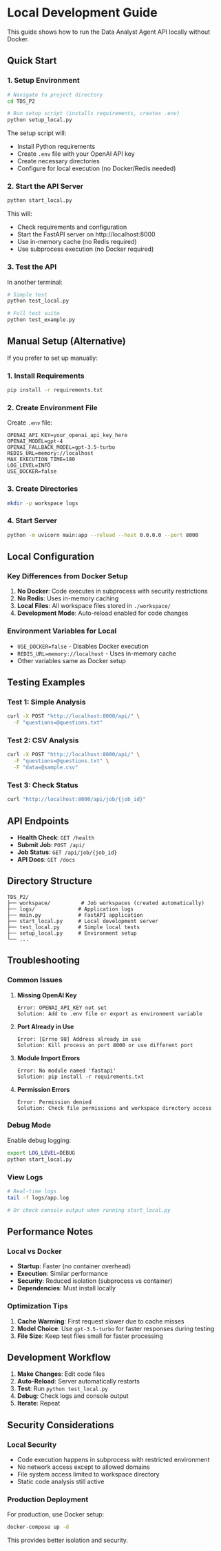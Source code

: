 # Local Development Guide

This guide shows how to run the Data Analyst Agent API locally without Docker.

## Quick Start

### 1. Setup Environment

```bash
# Navigate to project directory
cd TDS_P2

# Run setup script (installs requirements, creates .env)
python setup_local.py
```

The setup script will:
- Install Python requirements
- Create `.env` file with your OpenAI API key
- Create necessary directories
- Configure for local execution (no Docker/Redis needed)

### 2. Start the API Server

```bash
python start_local.py
```

This will:
- Check requirements and configuration
- Start the FastAPI server on http://localhost:8000
- Use in-memory cache (no Redis required)
- Use subprocess execution (no Docker required)

### 3. Test the API

In another terminal:

```bash
# Simple test
python test_local.py

# Full test suite
python test_example.py
```

## Manual Setup (Alternative)

If you prefer to set up manually:

### 1. Install Requirements

```bash
pip install -r requirements.txt
```

### 2. Create Environment File

Create `.env` file:
```
OPENAI_API_KEY=your_openai_api_key_here
OPENAI_MODEL=gpt-4
OPENAI_FALLBACK_MODEL=gpt-3.5-turbo
REDIS_URL=memory://localhost
MAX_EXECUTION_TIME=180
LOG_LEVEL=INFO
USE_DOCKER=false
```

### 3. Create Directories

```bash
mkdir -p workspace logs
```

### 4. Start Server

```bash
python -m uvicorn main:app --reload --host 0.0.0.0 --port 8000
```

## Local Configuration

### Key Differences from Docker Setup

1. **No Docker**: Code executes in subprocess with security restrictions
2. **No Redis**: Uses in-memory caching
3. **Local Files**: All workspace files stored in `./workspace/`
4. **Development Mode**: Auto-reload enabled for code changes

### Environment Variables for Local

- `USE_DOCKER=false` - Disables Docker execution
- `REDIS_URL=memory://localhost` - Uses in-memory cache
- Other variables same as Docker setup

## Testing Examples

### Test 1: Simple Analysis
```bash
curl -X POST "http://localhost:8000/api/" \
  -F "questions=@questions.txt"
```

### Test 2: CSV Analysis
```bash
curl -X POST "http://localhost:8000/api/" \
  -F "questions=@questions.txt" \
  -F "data=@sample.csv"
```

### Test 3: Check Status
```bash
curl "http://localhost:8000/api/job/{job_id}"
```

## API Endpoints

- **Health Check**: `GET /health`
- **Submit Job**: `POST /api/`
- **Job Status**: `GET /api/job/{job_id}`
- **API Docs**: `GET /docs`

## Directory Structure

```
TDS_P2/
├── workspace/          # Job workspaces (created automatically)
├── logs/              # Application logs
├── main.py            # FastAPI application
├── start_local.py     # Local development server
├── test_local.py      # Simple local tests
├── setup_local.py     # Environment setup
└── ...
```

## Troubleshooting

### Common Issues

1. **Missing OpenAI Key**
   ```
   Error: OPENAI_API_KEY not set
   Solution: Add to .env file or export as environment variable
   ```

2. **Port Already in Use**
   ```
   Error: [Errno 98] Address already in use
   Solution: Kill process on port 8000 or use different port
   ```

3. **Module Import Errors**
   ```
   Error: No module named 'fastapi'
   Solution: pip install -r requirements.txt
   ```

4. **Permission Errors**
   ```
   Error: Permission denied
   Solution: Check file permissions and workspace directory access
   ```

### Debug Mode

Enable debug logging:
```bash
export LOG_LEVEL=DEBUG
python start_local.py
```

### View Logs

```bash
# Real-time logs
tail -f logs/app.log

# Or check console output when running start_local.py
```

## Performance Notes

### Local vs Docker

- **Startup**: Faster (no container overhead)
- **Execution**: Similar performance
- **Security**: Reduced isolation (subprocess vs container)
- **Dependencies**: Must install locally

### Optimization Tips

1. **Cache Warming**: First request slower due to cache misses
2. **Model Choice**: Use `gpt-3.5-turbo` for faster responses during testing
3. **File Size**: Keep test files small for faster processing

## Development Workflow

1. **Make Changes**: Edit code files
2. **Auto-Reload**: Server automatically restarts
3. **Test**: Run `python test_local.py`
4. **Debug**: Check logs and console output
5. **Iterate**: Repeat

## Security Considerations

### Local Security

- Code execution happens in subprocess with restricted environment
- No network access except to allowed domains
- File system access limited to workspace directory
- Static code analysis still active

### Production Deployment

For production, use Docker setup:
```bash
docker-compose up -d
```

This provides better isolation and security.
